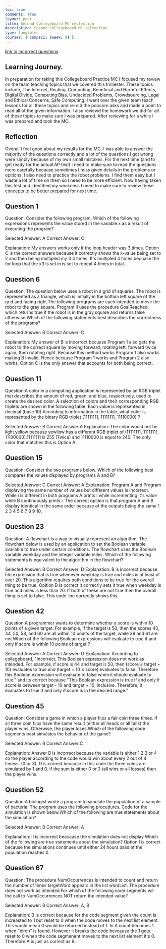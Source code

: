 ```yaml
---
toc: true
comments: true
layout: post
title: Second Collegeboard MC relfection
description: Second Collegeboard MC relfection
type: tangibles
courses: { compsci: {week: 9} }
---
```


[link to incorrect questions](https://apclassroom.collegeboard.org/103/assessments/results/55303670/performance)

## Learning Journey.
In preparation for taking this Collegeboard Practice MC I focused my review on the team teaching topics that we covered this trimester. These topics include, The Internet, Routing, Computing, Beneficial and Harmful Effects, Digital Divide, Computing Bias, Undecided Problems, Crowdsourcing, Legal and Ethical Concerns, Safe Computing. I went over the given team teach lessons for all these topics and re-did the popcorn asks and made a point to read all of the given information. I also reviewd the homework we did for all of these topics to make sure I was prepared. After reviewing for a while I was prepared and took the MC.

## Reflection
Overall I feel good about my results for the MC. I was able to answer the majority of the questions correctly and a lot of the questions I got wrong were simply because of my own small mistakes. For the next time (and to get ready for the actual AP test) I need to make sure to read the questions more carefully because sometimes I miss given details in the problems or opitions. I also need to practice the robot problems. I find them easy but I waste a lot of time on them so I need to be more efficient. Now having taken this test and identified my weakness I need to make sure to review these concepts to be better prepared for next time.

## Question 1
Question: Consider the following program. Which of the following expressions represents the value stored in the variable x as a result of executing the program?


Selected Answer: A
Correct Answer: C

Explanation: My answers works only if the loop header was 3 times. Option C is the correct answers because it correctly shows the x-value being set to 2 and then being multipled my 3 4 times. It's multipled 4 times becuase the for loop that the x3 is set in is set to repeat 4 times in total.

## Question 6
Question: The question below uses a robot in a grid of squares. The robot is represented as a triangle, which is initially in the bottom left square of the grid and facing right.The following programs are each intended to move the robot to the gray square. Program II uses the procedure GoalReached, which returns true if the robot is in the gray square and returns false otherwise.Which of the following statements best describes the correctness of the programs?


Selected Answer: B 
Correct Answer: C

Explanation: My answer of B is incorrect becuase Program 1 also gets the robot to the correct square by moving forward, rotating left, forward twice again, then rotating right. Because this method works Program 1 also works making B invalid.  Hence because Program 1 works and Program 2 also works, Option C is the only answer that accounts for both being correct. 
## Question 11
Question:A color in a computing application is represented by an RGB triplet that describes the amount of red, green, and blue, respectively, used to create the desired color. A selection of colors and their corresponding RGB triplets are shown in the following table. Each value is represented in decimal (base 10).According to information in the table, what color is represented by the binary RGB triplet (11111111, 11111111, 11110000) ?


Selected Answer: B
Correct Answer:A
Explanation: The color would not be light yellow because yewllow has a different RGB triplet of (11111111, 11111111, 11100000).11111111 is 255 (Twice) and 11110000 is equal to 240. The only color that matches this is Option A.

## Question 15
Question: Consider the two programs below. Which of the following best compares the values displayed by programs A and B?

Selected Answer: C
Correct Answer: A
Explanation: Program A and Program displaying the same number of values but different values is incorrect. While i is different in both programs A prints i while incrementing it's value while B continuously prints i. The correct opition is that program A and B display identical in the same order because of the outputs being the same 1 2 3 4 5 6 7 8 9 10.


## Question 23
Question: A flowchart is a way to visually represent an algorithm. The flowchart below is used by an application to set the Boolean variable available to true under certain conditions. The flowchart uses the Boolean variable weekday and the integer variable miles. Which of the following statements is equivalent to the algorithm in the flowchart?

Selected Answer: B
Correct Answer: D
Explanation: B is incorrect because hte expression that is true whenever weekday is true and miles is at least of over 20. This algorithm requires both conditions to be true for the overall thing to be true. Opition D is correct it correcrly sets it true when weekday is true and miles is less than 20. If both of these are not true then the overall thing is set to false. This code line correctly shows this.

## Question 42
Question:A programmer wants to determine whether a score is within 10 points of a given target. For example, if the target is 50, then the scores 40, 44, 50, 58, and 60 are all within 10 points of the target, while 38 and 61 are not.Which of the following Boolean expressions will evaluate to true if and only if score is within 10 points of target ?

Selected Answer: A
Correct Answer: D
Explanation: According to collegeboard, "Incorrect. This Boolean expression does not work as intended. For example, if score is 44 and target is 50, then (score ≤ target + 10) evaluates to true and (target + 10 ≤ score) evaluates to false. Therefore this Boolean expression will evaluate to false when it should evaluate to true." and its correct bceause "This Boolean expression is true if and only if score is between target - 10 and target + 10, inclusive. Therefore, it evaluates to true if and only if score is in the desired range."



## Question 45
Question: Consider a game in which a player flips a fair coin three times. If all three coin flips have the same result (either all heads or all tails) the player wins. Otherwise, the player loses.Which of the following code segments best simulates the behavior of the game?

Selected Answer: B
Correct Answer:C

Explanation: Answer B is incorrect because the variable is either 1 2 3 or 4 so the player according to the code would win about every 2 out of 4 timess. (0 or 3). D is correct beucase in this code the three coins are simulated by 1 and 0. If the sum is either 0 or 3 (all wins or all losses) then the player wins. 

## Question 52
Question:A biologist wrote a program to simulate the population of a sample of bacteria. The program uses the following procedures.
Code for the simulation is shown below.Which of the following are true statements about the simulation?

Selected Answer: B
Correct Answer: A

Explanation: II is incorrect beacause the simulation does not display Which of the following are true statements about the simulation? Option I is correct because the simulations continues until either 24 hours pass of the population reaches 0. 

## Question 67
Question: The procedure NumOccurrences is intended to count and return the number of times targetWord appears in the list wordList. The procedure does not work as intended.For which of the following code segments will the call to NumOccurrences NOT return the intended value?

Selected Answer: B
Correct Answer: A, B

Explanation: B is correct because for the code segment given the count is increasted to 1 but reset to 0 when the code moves to the next list element. This would mean 0 would be returned instead of 1. In A count becomes 1 when "birch" is found. However it breaks the code bevcause the 1 gets reset to 0 when the code segmenent moves to the next list element it's 0. Therefore A is just as correct as B.
